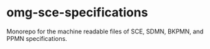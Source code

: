 # omg-sce-specifications
Monorepo for the machine readable files of SCE, SDMN, BKPMN, and PPMN specifications.
